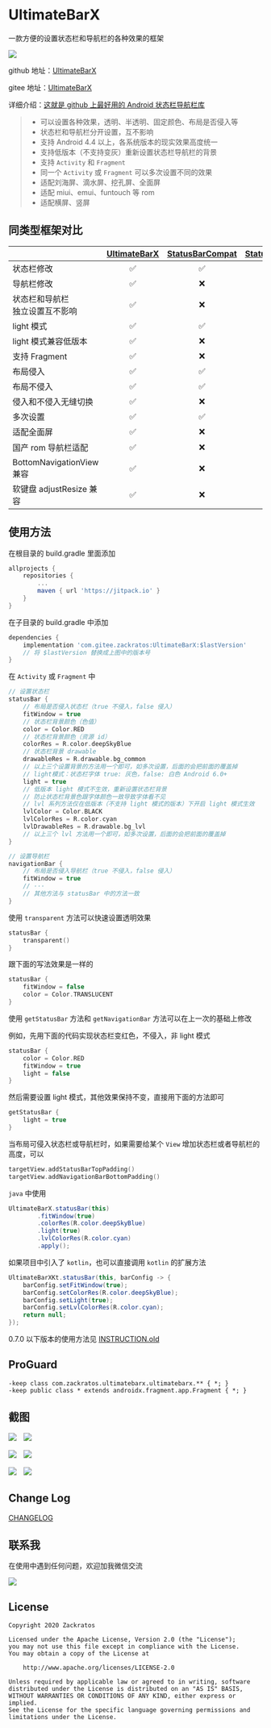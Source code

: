 # UltimateBarX
一款方便的设置状态栏和导航栏的各种效果的框架

[![](https://jitpack.io/v/com.gitee.zackratos/UltimateBarX.svg)](https://jitpack.io/#com.gitee.zackratos/UltimateBarX)

github 地址：[UltimateBarX](https://github.com/Zackratos/UltimateBarX)

gitee 地址：[UltimateBarX](https://gitee.com/zackratos/UltimateBarX)

详细介绍：[这就是 github 上最好用的 Android 状态栏导航栏库](https://juejin.cn/post/6903165109485436935)

> * 可以设置各种效果，透明、半透明、固定颜色、布局是否侵入等
> * 状态栏和导航栏分开设置，互不影响
> * 支持 Android 4.4 以上，各系统版本的现实效果高度统一
> * 支持低版本（不支持变灰）重新设置状态栏导航栏的背景
> * 支持 `Activity` 和 `Fragment`
> * 同一个 `Activity` 或 `Fragment` 可以多次设置不同的效果
> * 适配刘海屏、滴水屏、挖孔屏、全面屏
> * 适配 miui、emui、funtouch 等 rom
> * 适配横屏、竖屏

## 同类型框架对比
|  | [UltimateBarX](https://github.com/Zackratos/UltimateBarX) | [StatusBarCompat](https://github.com/niorgai/StatusBarCompat) | [StatusBarUtil](https://github.com/laobie/StatusBarUtil) | [ImmersionBar](https://github.com/gyf-dev/ImmersionBar) |
| ------ | :------: | :------: | :------: | :------: |
| 状态栏修改 | ✅ | ✅ | ✅ | ✅ |
| 导航栏修改 | ✅ | ❌ | ❌ | ✅ |
| 状态栏和导航栏<br/>独立设置互不影响 | ✅ | ❌ | ❌ | ❌ |
| light 模式 | ✅ | ✅ | ✅ | ✅ |
| light 模式兼容低版本 | ✅ | ❌ | ❌ | ✅ |
| 支持 Fragment | ✅ | ❌ | ❌ | ✅ |
| 布局侵入 | ✅ | ✅ | ✅ | ✅ |
| 布局不侵入 | ✅ | ✅ | ✅ | ✅ |
| 侵入和不侵入无缝切换 | ✅ | ❌ | ❌ | ❌ |
| 多次设置 | ✅ | ✅ | ✅ | ✅ |
| 适配全面屏 | ✅ | ❌ | ❌ | ✅ |
| 国产 rom 导航栏适配 | ✅ | ❌ | ❌ | ⭕️ |
| BottomNavigationView 兼容 | ✅ | ❌ | ❌ | ❌ |
| 软键盘 adjustResize 兼容 | ✅ | ❌ | ❌ | ❌ |

## 使用方法
在根目录的 build.gradle 里面添加
```groovy
allprojects {
    repositories {
        ...
        maven { url 'https://jitpack.io' }
    }
}
```
在子目录的 build.gradle 中添加
```groovy
dependencies {
    implementation 'com.gitee.zackratos:UltimateBarX:$lastVersion'
    // 将 $lastVersion 替换成上图中的版本号
}
```

在 `Activity` 或 `Fragment` 中
```kotlin
// 设置状态栏
statusBar {
    // 布局是否侵入状态栏（true 不侵入，false 侵入）
    fitWindow = true
    // 状态栏背景颜色（色值）
    color = Color.RED
    // 状态栏背景颜色（资源 id）
    colorRes = R.color.deepSkyBlue
    // 状态栏背景 drawable
    drawableRes = R.drawable.bg_common
    // 以上三个设置背景的方法用一个即可，如多次设置，后面的会把前面的覆盖掉
    // light模式：状态栏字体 true: 灰色，false: 白色 Android 6.0+
    light = true
    // 低版本 light 模式不生效，重新设置状态栏背景
    // 防止状态栏背景色跟字体颜色一致导致字体看不见
    // lvl 系列方法仅在低版本（不支持 light 模式的版本）下开启 light 模式生效
    lvlColor = Color.BLACK
    lvlColorRes = R.color.cyan
    lvlDrawableRes = R.drawable.bg_lvl
    // 以上三个 lvl 方法用一个即可，如多次设置，后面的会把前面的覆盖掉
}

// 设置导航栏
navigationBar {
    // 布局是否侵入导航栏（true 不侵入，false 侵入）
    fitWindow = true
    // ···
    // 其他方法与 statusBar 中的方法一致
}
```

使用 `transparent` 方法可以快速设置透明效果
```kotlin
statusBar {
    transparent()
}
```

跟下面的写法效果是一样的
```kotlin
statusBar {
    fitWindow = false
    color = Color.TRANSLUCENT
}
```

使用 `getStatusBar` 方法和 `getNavigationBar` 方法可以在上一次的基础上修改  

例如，先用下面的代码实现状态栏变红色，不侵入，非 light 模式
```kotlin
statusBar {
    color = Color.RED
    fitWindow = true
    light = false
}
```

然后需要设置 light 模式，其他效果保持不变，直接用下面的方法即可
```kotlin
getStatusBar {
    light = true
}
```

当布局可侵入状态栏或导航栏时，如果需要给某个 `View` 增加状态栏或者导航栏的高度，可以
```kotlin
targetView.addStatusBarTopPadding()
targetView.addNavigationBarBottomPadding()
```

`java` 中使用
```java
UltimateBarX.statusBar(this)
        .fitWindow(true)
        .colorRes(R.color.deepSkyBlue)
        .light(true)
        .lvlColorRes(R.color.cyan)
        .apply();
```
如果项目中引入了 `kotlin`，也可以直接调用 `kotlin` 的扩展方法
```java
UltimateBarXKt.statusBar(this, barConfig -> {
    barConfig.setFitWindow(true);
    barConfig.setColorRes(R.color.deepSkyBlue);
    barConfig.setLight(true);
    barConfig.setLvlColorRes(R.color.cyan);
    return null;
});
```

0.7.0 以下版本的使用方法见 [INSTRUCTION.old](INSTRUCTION.old.md)

## ProGuard
```
-keep class com.zackratos.ultimatebarx.ultimatebarx.** { *; }
-keep public class * extends androidx.fragment.app.Fragment { *; }
```

## 截图
![](screenshots/transparent_1.png)　![](screenshots/transparent_2.png)

![](screenshots/effect_1.png)　![](screenshots/effect_2.png)

![](screenshots/dynamic_1.gif)　![](screenshots/dynamic_2.gif)

## Change Log
[CHANGELOG](CHANGELOG.md)

## 联系我
在使用中遇到任何问题，欢迎加我微信交流

![](screenshots/wechat.jpg)

## License
```
Copyright 2020 Zackratos

Licensed under the Apache License, Version 2.0 (the "License");
you may not use this file except in compliance with the License.
You may obtain a copy of the License at

    http://www.apache.org/licenses/LICENSE-2.0

Unless required by applicable law or agreed to in writing, software
distributed under the License is distributed on an "AS IS" BASIS,
WITHOUT WARRANTIES OR CONDITIONS OF ANY KIND, either express or implied.
See the License for the specific language governing permissions and
limitations under the License.
```